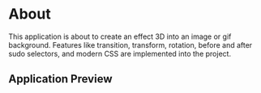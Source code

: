 # About

This application is about to create an effect 3D into an image or gif background. Features like transition, transform, rotation, before and after sudo selectors, and modern CSS are implemented into the project.

## Application Preview